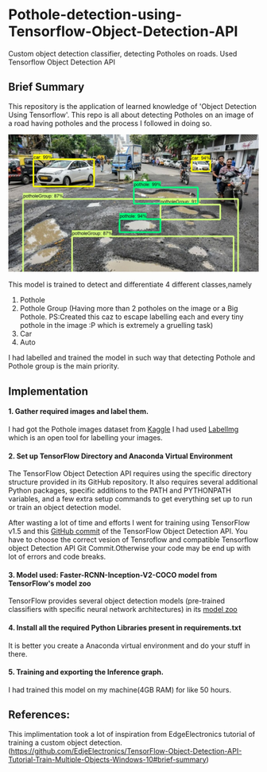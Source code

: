 # Pothole-detection-using-Tensorflow-Object-Detection-API
Custom object detection classifier, detecting Potholes on roads. Used Tensorflow Object Detection API

## Brief Summary
This repository is the application of learned knowledge of 'Object Detection Using Tensorflow'.
This repo is all about detecting Potholes on an image of a road having potholes and the process I followed in doing so.


<p align="center">
  <img src="pothole_testImages/432_out.JPG">
</p>

This model is trained to detect and differentiate 4 different classes,namely
1. Pothole
2. Pothole Group (Having more than 2 potholes on the image or a Big Pothole. PS:Created this caz to escape labelling each and every tiny pothole in the image :P which is extremely a gruelling task)
3. Car
4. Auto

I had labelled and trained the model in such way that detecting Pothole and Pothole group is the main priority.

## Implementation
#### 1. Gather required images and label them.
I had got the Pothole images dataset from [Kaggle](https://www.kaggle.com/sachinpatel21/starter-code-to-view-dataset-images/data)
I had used [LabelImg](https://github.com/tzutalin/labelImg) which is an open tool for labelling your images.
#### 2. Set up TensorFlow Directory and Anaconda Virtual Environment
The TensorFlow Object Detection API requires using the specific directory structure provided in its GitHub repository. It also requires several additional Python packages, specific additions to the PATH and PYTHONPATH variables, and a few extra setup commands to get everything set up to run or train an object detection model.

After wasting a lot of time and efforts I went for training using TensorFlow v1.5 and this [GitHub commit](https://github.com/tensorflow/models/tree/079d67d9a0b3407e8d074a200780f3835413ef99) of the TensorFlow Object Detection API.
You have to choose the correct vesion of Tensroflow and compatible Tensorflow object Detection API Git Commit.Otherwise your code may be end up with lot of errors and code breaks.

#### 3. Model used: Faster-RCNN-Inception-V2-COCO model from TensorFlow's model zoo
TensorFlow provides several object detection models (pre-trained classifiers with specific neural network architectures) in its [model zoo](https://github.com/tensorflow/models/blob/master/research/object_detection/g3doc/detection_model_zoo.md)

#### 4. Install all the required Python Libraries present in requirements.txt
It is better you create a Anaconda virtual environment and do your stuff in there.
#### 5. Training and exporting the Inference graph.
I had trained this model on my machine(4GB RAM) for like 50 hours.

## References:
This implimentation took a lot of inspiration from EdgeElectronics tutorial of training a custom object detection.
(https://github.com/EdjeElectronics/TensorFlow-Object-Detection-API-Tutorial-Train-Multiple-Objects-Windows-10#brief-summary)
